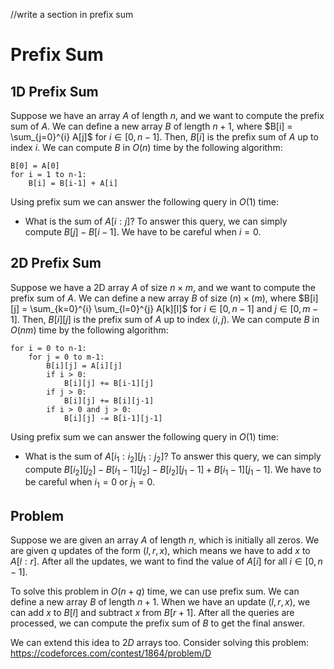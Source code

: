 //write a section in prefix sum
# Prefix Sum
## 1D Prefix Sum
Suppose we have an array $A$ of length $n$, and we want to compute the prefix sum of $A$. We can define a new array $B$ of length $n+1$, where $B[i] = \sum_{j=0}^{i} A[j]$ for $i \in [0, n-1]$. Then, $B[i]$ is the prefix sum of $A$ up to index $i$. We can compute $B$ in $O(n)$ time by the following algorithm:
```
B[0] = A[0]
for i = 1 to n-1:
    B[i] = B[i-1] + A[i]
```

Using prefix sum we can answer the following query in $O(1)$ time:
- What is the sum of $A[i:j]$?
To answer this query, we can simply compute $B[j] - B[i-1]$. We have to be careful when $i = 0$.

## 2D Prefix Sum
Suppose we have a 2D array $A$ of size $n \times m$, and we want to compute the prefix sum of $A$. We can define a new array $B$ of size $(n) \times (m)$, where $B[i][j] = \sum_{k=0}^{i} \sum_{l=0}^{j} A[k][l]$ for $i \in [0, n-1]$ and $j \in [0, m-1]$. Then, $B[i][j]$ is the prefix sum of $A$ up to index $(i, j)$. We can compute $B$ in $O(nm)$ time by the following algorithm:
```
for i = 0 to n-1:
    for j = 0 to m-1:
        B[i][j] = A[i][j]
        if i > 0:
            B[i][j] += B[i-1][j]
        if j > 0:
            B[i][j] += B[i][j-1]
        if i > 0 and j > 0:
            B[i][j] -= B[i-1][j-1]
```
Using prefix sum we can answer the following query in $O(1)$ time:
- What is the sum of $A[i_1:i_2][j_1:j_2]$?
To answer this query, we can simply compute $B[i_2][j_2] - B[i_1-1][j_2] - B[i_2][j_1-1] + B[i_1-1][j_1-1]$. We have to be careful when $i_1 = 0$ or $j_1 = 0$.

## Problem
Suppose we are given an array $A$ of length $n$, which is initially all zeros. We are given $q$ updates of the form $(l, r, x)$, which means we have to add $x$ to $A[l:r]$. After all the updates, we want to find the value of $A[i]$ for all $i \in [0, n-1]$. 

To solve this problem in $O(n+q)$ time, we can use prefix sum. We can define a new array $B$ of length $n+1$. When we have an update $(l, r, x)$, we can add $x$ to $B[l]$ and subtract $x$ from $B[r+1]$. After all the queries are processed, we can compute the prefix sum of $B$ to get the final answer.

We can extend this idea to $2D$ arrays too. Consider solving this problem: https://codeforces.com/contest/1864/problem/D